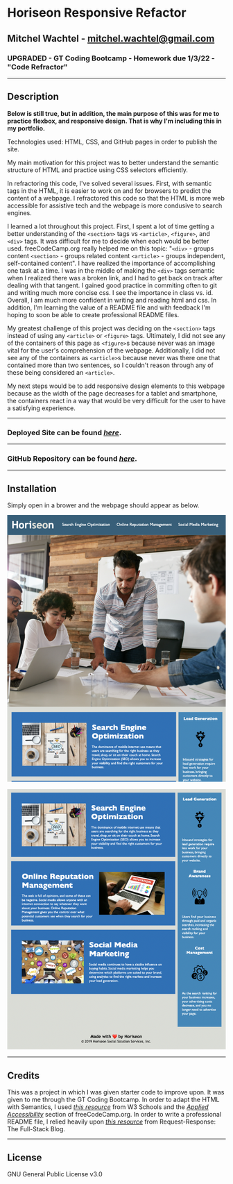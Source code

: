 # Horiseon Responsive Refactor

## Mitchel Wachtel - mitchel.wachtel@gmail.com

### UPGRADED - GT Coding Bootcamp - Homework due 1/3/22 - "Code Refractor"

---
## Description

**Below is still true, but in addition, the main purpose of this was for me to practice flexbox, and responsive design. That is why I'm including this in my portfolio.**

Technologies used: HTML, CSS, and GitHub pages in order to publish the site.

My main motivation for this project was to better understand the semantic structure of HTML and practice using CSS selectors efficiently.

In refractoring this code, I've solved several issues. First, with semantic tags in the HTML, it is easier to work on and for browsers to predict the content of a webpage. I refractored this code so that the HTML is more web accessible for assistive tech and the webpage is more condusive to search engines.

I learned a lot throughout this project. First, I spent a lot of time getting a better understanding of the `<section>` tags vs `<article>`, `<figure>`, and `<div>` tags. It was difficult for me to decide when each would be better used. freeCodeCamp.org really helped me on this topic: "`<div>` - groups content `<section>` - groups related content `<article>` - groups independent, self-contained content".  I have realized the importance of accomplishing one task at a time. I was in the middle of making the `<div>` tags semantic when I realized there was a broken link, and I had to get back on track after dealing with that tangent. I gained good practice in commiting often to git and writing much more concise css. I see the importance in class vs. id. Overall, I am much more confident in writing and reading html and css. In addition, I'm learning the value of a README file and with feedback I'm hoping to soon be able to create professional README files.

My greatest challenge of this project was deciding on the `<section>` tags instead of using any `<article>` or `<figure>` tags. Ultimately, I did not see any of the containers of this page as `<figure>`s because never was an image vital for the user's comprehension of the webpage. Additionally, I did not see any of the containers as `<article>`s because never was there one that contained more than two sentences, so I couldn't reason through any of these being considered an `<article>`.

My next steps would be to add responsive design elements to this webpage because as the width of the page decreases for a tablet and smartphone, the containers react in a way that would be very difficult for the user to have a satisfying experience.

---

### **Deployed Site** can be found *[here](https://mitchelwachtel.github.io/GTbootcamp-CodeRefractor/)*. 

---

### **GitHub Repository** can be found *[here](https://github.com/mitchelwachtel/GTbootcamp-CodeRefractor)*.

---
## Installation 

Simply open in a brower and the webpage should appear as below.

![Top of Horiseon website](./assets/images/ss1.png)

![Bottom of Horiseon website](./assets/images/ss2.png)

---
## Credits

This was a project in which I was given starter code to improve upon. It was given to me through the GT Coding Bootcamp. In order to adapt the HTML with Semantics, I used *[this resource](https://www.w3schools.com/html/html5_semantic_elements.asp)* from W3 Schools and the *[Applied Accessibility](https://www.freecodecamp.org/learn/responsive-web-design/applied-accessibility/)* section of freeCodeCamp.org. In order to write a professional README file, I relied heavily upon *[this resource](https://coding-boot-camp.github.io/full-stack/github/professional-readme-guide)* from Request-Response: The Full-Stack Blog.

---
## License

GNU General Public License v3.0
